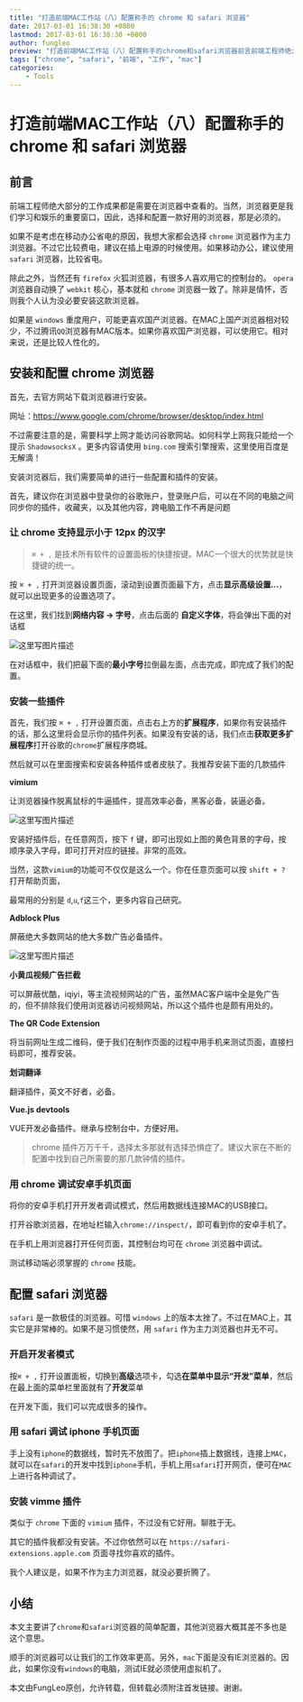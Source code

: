 ```yaml
---
title: "打造前端MAC工作站（八）配置称手的 chrome 和 safari 浏览器"
date: 2017-03-01 16:38:30 +0800
lastmod: 2017-03-01 16:38:30 +0800
author: fungleo
preview: "打造前端MAC工作站（八）配置称手的chrome和safari浏览器前言前端工程师绝大部分的工作成果都是需要在浏览器中查看的。当然，浏览器更是我们学习和娱乐的重要窗口，因此，选择和配置一款好用的浏览器，那是必须的。如果不是考虑在移动办公省电的原因，我想大家都会选择chrome浏览器作为主力浏览器。不过它比较费电，建议在插上电源的时候使用。如果移动办公，建议使用safari浏览器，比较"
tags: ["chrome", "safari", "前端", "工作", "mac"]
categories:
    - Tools
---
```


# 打造前端MAC工作站（八）配置称手的 chrome 和 safari 浏览器

## 前言

前端工程师绝大部分的工作成果都是需要在浏览器中查看的。当然，浏览器更是我们学习和娱乐的重要窗口，因此，选择和配置一款好用的浏览器，那是必须的。

如果不是考虑在移动办公省电的原因，我想大家都会选择 `chrome` 浏览器作为主力浏览器。不过它比较费电，建议在插上电源的时候使用。如果移动办公，建议使用 `safari` 浏览器，比较省电。

除此之外，当然还有 `firefox` 火狐浏览器，有很多人喜欢用它的控制台的。 `opera` 浏览器自动换了 `webkit` 核心，基本就和 `chrome` 浏览器一致了。除非是情怀，否则我个人认为没必要安装这款浏览器。

如果是 `windows` 重度用户，可能更喜欢国产浏览器。在MAC上国产浏览器相对较少，不过腾讯`QQ`浏览器有MAC版本。如果你喜欢国产浏览器，可以使用它。相对来说，还是比较人性化的。

## 安装和配置 chrome 浏览器

首先，去官方网站下载浏览器进行安装。

网址：https://www.google.com/chrome/browser/desktop/index.html

不过需要注意的是，需要科学上网才能访问谷歌网站。如何科学上网我只能给一个提示 `ShadowsocksX` 。更多内容请使用 `bing.com` 搜索引擎搜索，这里使用百度是无解滴！

安装浏览器后，我们需要简单的进行一些配置和插件的安装。

首先，建议你在浏览器中登录你的谷歌账户，登录账户后，可以在不同的电脑之间同步你的插件，收藏夹，以及其他内容，跨电脑工作不再是问题

### 让 chrome 支持显示小于 12px 的汉字

> `⌘ + ,` 是技术所有软件的设置面板的快捷按键。MAC一个很大的优势就是快捷键的统一。

按 `⌘ + ,` 打开浏览器设置页面，滚动到设置页面最下方，点击**显示高级设置...**，就可以出现更多的设置选项了。

在这里，我们找到**网络内容 → 字号**，点击后面的 **自定义字体**，将会弹出下面的对话框

![这里写图片描述](http://img.blog.csdn.net/20170301155425975?watermark/2/text/aHR0cDovL2Jsb2cuY3Nkbi5uZXQvRnVuZ0xlbw==/font/5a6L5L2T/fontsize/400/fill/I0JBQkFCMA==/dissolve/70/gravity/SouthEast)

在对话框中，我们把最下面的**最小字号**拉倒最左面，点击完成，即完成了我们的配置。

### 安装一些插件

首先，我们按 `⌘ + ,` 打开设置页面，点击右上方的**扩展程序**，如果你有安装插件的话，那么这里将会显示你的插件列表。如果没有安装的话，我们点击**获取更多扩展程序**打开谷歌的`chrome`扩展程序商城。

然后就可以在里面搜索和安装各种插件或者皮肤了。我推荐安装下面的几款插件

**vimium**

让浏览器操作脱离鼠标的牛逼插件，提高效率必备，黑客必备，装逼必备。

![这里写图片描述](http://img.blog.csdn.net/20170301160226355?watermark/2/text/aHR0cDovL2Jsb2cuY3Nkbi5uZXQvRnVuZ0xlbw==/font/5a6L5L2T/fontsize/400/fill/I0JBQkFCMA==/dissolve/70/gravity/SouthEast)

安装好插件后，在任意网页，按下 `f` 键，即可出现如上图的黄色背景的字母，按顺序录入字母，即可打开对应的链接。非常的高效。

当然，这款`vimium`的功能可不仅仅是这么一个。你在任意页面可以按 `shift + ?` 打开帮助页面，

最常用的分别是 `d`,`u`,`f`这三个，更多内容自己研究。

**Adblock Plus**

屏蔽绝大多数网站的绝大多数广告必备插件。

![这里写图片描述](http://img.blog.csdn.net/20170301160721497?watermark/2/text/aHR0cDovL2Jsb2cuY3Nkbi5uZXQvRnVuZ0xlbw==/font/5a6L5L2T/fontsize/400/fill/I0JBQkFCMA==/dissolve/70/gravity/SouthEast)

**小黄瓜视频广告拦截**

可以屏蔽优酷，iqiyi，等主流视频网站的广告，虽然MAC客户端中全是免广告的，但不排除我们使用浏览器访问视频网站，所以这个插件也是颇有用处的。

**The QR Code Extension**

将当前网址生成二维码，便于我们在制作页面的过程中用手机来测试页面，直接扫码即可，推荐安装。

**划词翻译**

翻译插件，英文不好者，必备。

**Vue.js devtools**

VUE开发必备插件。继承与控制台中，方便好用。

> chrome 插件万万千千，选择太多那就有选择恐惧症了。建议大家在不断的配置中找到自己所需要的那几款钟情的插件。

### 用 chrome 调试安卓手机页面

将你的安卓手机打开开发者调试模式，然后用数据线连接MAC的USB接口。

打开谷歌浏览器，在地址栏输入`chrome://inspect/`，即可看到你的安卓手机了。

在手机上用浏览器打开任何页面，其控制台均可在 `chrome` 浏览器中调试。

测试移动端必须掌握的 `chrome` 技能。

## 配置 safari 浏览器

`safari` 是一款极佳的浏览器。可惜 `windows` 上的版本太挫了。不过在MAC上，其实它是非常棒的。如果不是习惯使然，用 `safari` 作为主力浏览器也并无不可。

### 开启开发者模式

按`⌘ + ,` 打开设置面板，切换到**高级**选项卡，勾选**在菜单中显示“开发”菜单**，然后在最上面的菜单栏里面就有了**开发**菜单

在开发下面，我们可以完成很多的操作。

### 用 safari 调试 iphone 手机页面

手上没有`iphone`的数据线，暂时先不放图了。把`iphone`插上数据线，连接上`MAC`，就可以在`safari`的开发中找到`iphone`手机，手机上用`safari`打开网页，便可在`MAC`上进行各种调试了。

### 安装 vimme 插件

类似于 `chrome` 下面的 `vimium` 插件，不过没有它好用。聊胜于无。

其它的插件我都没有安装。不过你依然可以在 `https://safari-extensions.apple.com` 页面寻找你喜欢的插件。

我个人建议是，如果不作为主力浏览器，就没必要折腾了。

## 小结

本文主要讲了`chrome`和`safari`浏览器的简单配置，其他浏览器大概其差不多也是这个意思。

顺手的浏览器可以让我们的工作效率更高。另外，`mac`下面是没有IE浏览器的。因此，如果你没有`windows`的电脑，测试IE就必须使用虚拟机了。

本文由FungLeo原创，允许转载，但转载必须附注首发链接。谢谢。


